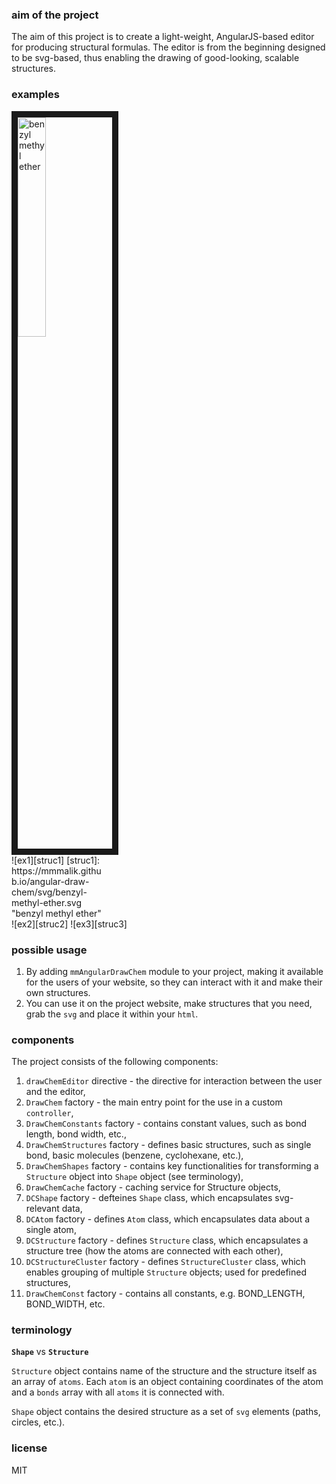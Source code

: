 ### aim of the project
The aim of this project is to create a light-weight, AngularJS-based editor for producing structural formulas.
The editor is from the beginning designed to be svg-based, thus enabling the drawing of good-looking, scalable structures.

### examples
<img src="https://mmmalik.github.io/angular-draw-chem/svg/benzyl-methyl-ether.svg" alt="benzyl methyl ether" width="30%" height="30%" border="10" />
<div style="max-width:30%;" markdown="1">
	![ex1][struc1]
    [struc1]: https://mmmalik.github.io/angular-draw-chem/svg/benzyl-methyl-ether.svg "benzyl methyl ether"
</div>
![ex2][struc2]
![ex3][struc3]


[struc2]: https://mmmalik.github.io/angular-draw-chem/svg/tmeda.svg "tmeda"
[struc3]: https://mmmalik.github.io/angular-draw-chem/svg/complicated.svg "complicated"

### possible usage

1. By adding `mmAngularDrawChem` module to your project, making it available for the users of your website, so they can interact with it and make their own structures.
2. You can use it on the project website, make structures that you need, grab the `svg` and place it within your `html`.

### components
The project consists of the following components:

1. `drawChemEditor` directive - the directive for interaction between the user and the editor,
2. `DrawChem` factory - the main entry point for the use in a custom `controller`,
3. `DrawChemConstants` factory - contains constant values, such as bond length, bond width, etc.,
4. `DrawChemStructures` factory - defines basic structures, such as single bond, basic molecules (benzene, cyclohexane, etc.),
5. `DrawChemShapes` factory - contains key functionalities for transforming a `Structure` object into `Shape` object (see terminology),
6. `DrawChemCache` factory - caching service for Structure objects,
7. `DCShape` factory - defteines `Shape` class, which encapsulates svg-relevant data,
8. `DCAtom` factory - defines `Atom` class, which encapsulates data about a single atom,
9. `DCStructure` factory - defines `Structure` class, which encapsulates a structure tree (how the atoms are connected with each other),
10. `DCStructureCluster` factory - defines `StructureCluster` class, which enables grouping of multiple `Structure` objects; used for predefined structures,
11. `DrawChemConst` factory - contains all constants, e.g. BOND_LENGTH, BOND_WIDTH, etc.

### terminology
**`Shape`** vs **`Structure`**

`Structure` object contains name of the structure and the structure itself as an array of `atoms`.
Each `atom` is an object containing coordinates of the atom and a `bonds` array with all `atoms` it is connected with.

`Shape` object contains the desired structure as a set of `svg` elements (paths, circles, etc.).

### license
MIT